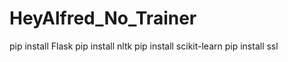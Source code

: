 # HeyAlfred_No_Trainer

pip install Flask
pip install nltk
pip install scikit-learn
pip install ssl
